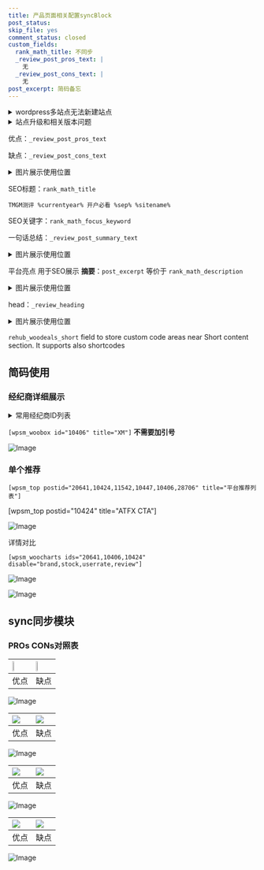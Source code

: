 ```yaml
---
title: 产品页面相关配置syncBlock
post_status: 
skip_file: yes
comment_status: closed
custom_fields:
  rank_math_title: 不同步
  _review_post_pros_text: |
    无
  _review_post_cons_text: |
    无
post_excerpt: 简码备忘
---
```

<details><summary>wordpress多站点无法新建站点</summary>

<li>和报错需要清理cookies一样的原因</li>
<li>wp-config.php里面<code>define( 'SUBDOMAIN_INSTALL', false );//子域名安装</code></li>
<li>新建子站点是用<code>define( 'SUBDOMAIN_INSTALL', true);//子域名安装</code> 完成以后，改成<code>false</code></li>
</details>

<details><summary>站点升级和相关版本问题</summary>

<p>wordpress：5.9.9
woocommerce：7.5.1
出现问题的地方：主题选项里面>><strong>Product layout >>compact style</strong></p>
<p>如何出现没有用过的字段 导致无法保存。先导出配置 然后进行修改，后面再次恢复即可。</p>
<p>出现部分字段无法显示时，需要返回默认布局后，对产品进行保存就好了。</p>
<p></p>
</details>

优点：`_review_post_pros_text`

缺点：`_review_post_cons_text`

<details><summary>图片展示使用位置</summary>

<img src="https://prod-files-secure.s3.us-west-2.amazonaws.com/39ed1227-6d7d-4570-be36-9ccd4a2c4241/f51d3d83-55d4-4bdf-9604-f37ec77ab556/Untitled.png?X-Amz-Algorithm=AWS4-HMAC-SHA256&X-Amz-Content-Sha256=UNSIGNED-PAYLOAD&X-Amz-Credential=ASIAZI2LB466YENQWPLE%2F20250516%2Fus-west-2%2Fs3%2Faws4_request&X-Amz-Date=20250516T225520Z&X-Amz-Expires=3600&X-Amz-Security-Token=IQoJb3JpZ2luX2VjEJf%2F%2F%2F%2F%2F%2F%2F%2F%2F%2FwEaCXVzLXdlc3QtMiJIMEYCIQCUOfubLH5eXSk6QfFXwPe4cJaknlyeDQOfwRGeOZgFtQIhAPJI%2BzCXklwqZw%2Fv%2FXM4nBZd6TeCpyeFUsRxmtNRv48WKv8DCFAQABoMNjM3NDIzMTgzODA1IgwDqjX50Liny5798YAq3AMUm6zxNQzahcTXOitBgV956c6anyEv4OK33h7fk%2BDcrTIIQ3MF9uBMl1zrMXJ4DNpHWQAv%2BAICB0BYnqbn6g8WC7hqCbaN3Lw%2B26%2BXOBCvZva0hhR23mjfL0B%2F2oOPL%2BRUbXEbT9kP8LgWWOWVhlVC25ZKqLkEdz7ocoFsQki8iflKmdPchXl8Q2IXoS6w7xyrhGIbLtlj083p4E61WdL2Ze1d2hic%2FcHojoGCFK4W3GiupR39Gw1juPNJmBfAbI7qN2wHAOACjTbsH61nMpon6XoXRszJ3U66NMuA4BJC4BhuvXMGltwXrJnZX2D0UBZAqbN5xSFiqiqUYn2YDC8GnzJnikDB3vyVM2cOucvAH%2BVYEUl1AUXTqd7Vg6QTMjThhhtoB2vyoTE3ARWO5qvV5Fez72L8JnIQEGKh%2Fe3AXHW94CDpGnnXa%2BM3T3b%2FkncPyHpjb3HV7xcM7XxUQuN3EKM0q86JyWLwNzY%2BnxWaTdSO%2BI0pZalSgkvcNu30V7IuFFH%2BNBJL3eRdNqIUO3nNOr%2B%2FoJC8Hu9iKb6CsqEF50HK1ZHhCBP%2FIdiA1F426HlqL5Ne9i%2F4EnHrKF1BOxjMD%2FcZA1e221brjCRhknRMVYiXrUpqBFXfPUpRCzDt957BBjqkAdz%2FfVMo44YrQo7mBbaFkr69%2FqQiDj3zIFb7QATRnqAVOVX9tSe72SP1CrH0plq9hk9o5I0uCu%2Ftggw4CGX%2Buhqj%2Fn12%2BYB93SxLaOAeJnjSLQ1NVMEh16hy1yuM5WMYtTDCJVdE0i5%2B4CYrQ%2BH%2F7GvlvPEuTK%2BLJ9%2F170aBorVJ8s19l3z7cGf3NX3BpCIc8H8%2Fgkas1TNj6qM7hLPraDuXxw%2BJ&X-Amz-Signature=57c9360166b2dbc39fcdfe54cd8be6c4e8843376e3ffad0c475819a6d35f5ec0&X-Amz-SignedHeaders=host&x-id=GetObject" alt="Image">
</details>

SEO标题：`rank_math_title`

`TMGM测评 %currentyear% 开户必看 %sep% %sitename%`

SEO关键字：`rank_math_focus_keyword`

一句话总结：`_review_post_summary_text`

<details><summary>图片展示使用位置</summary>

<img src="https://prod-files-secure.s3.us-west-2.amazonaws.com/39ed1227-6d7d-4570-be36-9ccd4a2c4241/4b96a922-296c-4f4e-8630-d1c870cbce01/Untitled.png?X-Amz-Algorithm=AWS4-HMAC-SHA256&X-Amz-Content-Sha256=UNSIGNED-PAYLOAD&X-Amz-Credential=ASIAZI2LB466VIW3GXOJ%2F20250516%2Fus-west-2%2Fs3%2Faws4_request&X-Amz-Date=20250516T225520Z&X-Amz-Expires=3600&X-Amz-Security-Token=IQoJb3JpZ2luX2VjEJf%2F%2F%2F%2F%2F%2F%2F%2F%2F%2FwEaCXVzLXdlc3QtMiJGMEQCIHqCpm7recq2wY6Nf3mNAbYC8T5Jp1dOfpzCXrfIIVTrAiB%2BXsqPZWIlZ3nQji%2B%2BETQEn9d%2BV9Hn1HUkEZqIb3vnvyr%2FAwhQEAAaDDYzNzQyMzE4MzgwNSIMVUN9R5lbXEbgaHuJKtwDgUSGWdBZAyTXc7laCssF3rjb80%2Ftiv0WkxnJDiF5FDj7dh5OLfCrUa4nOr%2BRkeQ2pqqqz0EWVMsbmMLCgvooO4ptsWxpKfMUl%2BvkCH5yLRwbIEFwWdup8RjEfjelEzlEZ9P7CCSD5oYURTm3n%2FrBkLByF5eAd6IllpN5A%2Ffmp%2B8QExcxkAvwGOxfkDOVKRsi5VYEZ8fr6%2FvT4qEf1eMaI1N%2BLKvOJlIZeoKeAeZdscL5%2BhYNPeFaLZ%2Bwgf%2BY0DrdIGoerzrBcxC4Vq0xi25J8%2FWvhmFWIilTtcYSeTfc7OaFwUklseTeXK3y7bonP5Aj8Vnsx9C75cewW1klXA%2FsUkK1DqlEhu9gAJhNnlC9zaeIRXDRgtQl3wtiwb0y9qRCIUJJ5S8MjXQ0bVtZPP2b5TWAm4%2B9kAG%2BGprUsdLXh%2Bu76xWVa9f5R7eNIcTcZK5ney5Vz55ys7IwOc84Bhy%2BalBaDORI%2BoDQ%2B6KktjWAVurqNQadPN0ZgHv%2BumJNqi04cGTjVLMIdbIRhM2o%2BaZfP5Y4ZZuTgqR4HaUlcSPC6vxS26JDQjrCM6G4dIKHBWx57Zbcr5vo%2BcYOVG8Nlyb1k%2F2zp3DPKCaEk9KP07dNZqg9pNYPJXjSVJHA8lgw7PeewQY6pgGx%2Fad2rlLB7agfpYOs9ICxGfuISEnxXrI1CiJV49K9xJK8HpiIdeNHcseQu%2B7rwRsaAJGFTiC%2F4DWYkYxCfveCr8edzB9iP%2BK4kXPWNYlgpCANkctYUIC0mCLAJ41j0iRE6IrKMPvK7Vas0HbflluY92WqX6zI%2Bh5CNO9Z7UdrDET0BPx2nNG46mpRtSkUwCVxRZCQRE%2FWvYwV8xYYBgtGe2W%2F%2BLtA&X-Amz-Signature=037fac5c329287bb31bbe8963c9fe5755444f7571a32338ec54a6a3f4af446cc&X-Amz-SignedHeaders=host&x-id=GetObject" alt="Image">
</details>

平台亮点 用于SEO展示 **摘要**：`post_excerpt`  等价于 `rank_math_description`

<details><summary>图片展示使用位置</summary>

<img src="https://prod-files-secure.s3.us-west-2.amazonaws.com/39ed1227-6d7d-4570-be36-9ccd4a2c4241/1ee11f63-b60a-4dfe-a7a7-d58ff23b5d88/Untitled.png?X-Amz-Algorithm=AWS4-HMAC-SHA256&X-Amz-Content-Sha256=UNSIGNED-PAYLOAD&X-Amz-Credential=ASIAZI2LB466V234OUSZ%2F20250516%2Fus-west-2%2Fs3%2Faws4_request&X-Amz-Date=20250516T225521Z&X-Amz-Expires=3600&X-Amz-Security-Token=IQoJb3JpZ2luX2VjEJf%2F%2F%2F%2F%2F%2F%2F%2F%2F%2FwEaCXVzLXdlc3QtMiJIMEYCIQD3co7VQ8FLvI3QRgO6n6a%2FiJU9O5rVU4QITdU2VgkdUwIhAP0nPDUCLdFpg0OF3QdLzo3t7NedwljquWx6mRPUkEZhKv8DCFAQABoMNjM3NDIzMTgzODA1IgyH158K4Ow3IdXqSzQq3AMTz0GlbAsPGpggY9A51xDopCIZ2zoAtndSMCGvmYmiObppm99Zj9GNSAlAawJN7KjRXGt732VNMymvSAfxCtIcS0k0xJLziEQ94Xc9gHAvCmFPIDOkwziBtJg%2BLYZ6VTSvQg4DAVNig1ZX6noTYXlA7krocYPFozKJ0ikr6USMAoxo9Z7QMWAGAW5KiZKYwl7G%2FJ7DW4EVpUrwrWGrkS79gTV0sSFi4L1rolUMvqfFggnBBap0AFiurvVmSufffQwRvDSna%2BzHR1yxeBqodUdXeO%2B4k%2B69Pr2N1O%2BjSwDDkWDd1JeZcoztSOZgASctlULwVHutO%2FFLRQuA4t6wzmhS47Nq48pBFgkDxpNrsG6ZKC3Q5vJ6UaAsfCzW4fsnJAV%2Bmdx67HN3XiNVINUh%2B62N33lgY8%2BtG6EjFTJbg1Qpkz8H3ob04P7DGv47ULq7sVhwNmmWbhuXpYetqwVpNdpH%2BWMNWAqSsX6Cf%2FLNVIq3sI72VQVn75Uq3rIANsXbDhGmqFBNAkCvz8KHGfK3CsfJ6j3wH0XXqdFGDnbUuwYRYEwwdMc1zgtCEAeM8FnuEsWkJB9QHnlN969myIJoPmhkF794zzivGigZjj7%2FW7jirP1E1ZArU%2Fo7D4zR%2FTDf957BBjqkAbvCTDRFyMFvvJ4Zc2d7VEOPzVSWOjgDTIzJAI5gXaGsuZBXIa%2Bfez%2BXcidNJ1UkpBL6IzRQObI4ql%2F3SEQAk2%2F6nLNrFtBAl1vjA6cdMhBO2DOgybqxVFJzdxd49VbIBFifC36V8Hvi2Ixe5cZVetivCsqhceM7yNumAfxEH4hKIKlNQP9QNdGsn4TeW27PrMof61D%2FIGa23T7FbSOzT5mwOSPI&X-Amz-Signature=088e4e783581d185e91fa2050499ac7b55fcd5223c212318373334a13809380f&X-Amz-SignedHeaders=host&x-id=GetObject" alt="Image">
<img src="https://prod-files-secure.s3.us-west-2.amazonaws.com/39ed1227-6d7d-4570-be36-9ccd4a2c4241/ad4118b5-78d8-4fbe-801e-3b29b5d99c01/Untitled.png?X-Amz-Algorithm=AWS4-HMAC-SHA256&X-Amz-Content-Sha256=UNSIGNED-PAYLOAD&X-Amz-Credential=ASIAZI2LB466V234OUSZ%2F20250516%2Fus-west-2%2Fs3%2Faws4_request&X-Amz-Date=20250516T225521Z&X-Amz-Expires=3600&X-Amz-Security-Token=IQoJb3JpZ2luX2VjEJf%2F%2F%2F%2F%2F%2F%2F%2F%2F%2FwEaCXVzLXdlc3QtMiJIMEYCIQD3co7VQ8FLvI3QRgO6n6a%2FiJU9O5rVU4QITdU2VgkdUwIhAP0nPDUCLdFpg0OF3QdLzo3t7NedwljquWx6mRPUkEZhKv8DCFAQABoMNjM3NDIzMTgzODA1IgyH158K4Ow3IdXqSzQq3AMTz0GlbAsPGpggY9A51xDopCIZ2zoAtndSMCGvmYmiObppm99Zj9GNSAlAawJN7KjRXGt732VNMymvSAfxCtIcS0k0xJLziEQ94Xc9gHAvCmFPIDOkwziBtJg%2BLYZ6VTSvQg4DAVNig1ZX6noTYXlA7krocYPFozKJ0ikr6USMAoxo9Z7QMWAGAW5KiZKYwl7G%2FJ7DW4EVpUrwrWGrkS79gTV0sSFi4L1rolUMvqfFggnBBap0AFiurvVmSufffQwRvDSna%2BzHR1yxeBqodUdXeO%2B4k%2B69Pr2N1O%2BjSwDDkWDd1JeZcoztSOZgASctlULwVHutO%2FFLRQuA4t6wzmhS47Nq48pBFgkDxpNrsG6ZKC3Q5vJ6UaAsfCzW4fsnJAV%2Bmdx67HN3XiNVINUh%2B62N33lgY8%2BtG6EjFTJbg1Qpkz8H3ob04P7DGv47ULq7sVhwNmmWbhuXpYetqwVpNdpH%2BWMNWAqSsX6Cf%2FLNVIq3sI72VQVn75Uq3rIANsXbDhGmqFBNAkCvz8KHGfK3CsfJ6j3wH0XXqdFGDnbUuwYRYEwwdMc1zgtCEAeM8FnuEsWkJB9QHnlN969myIJoPmhkF794zzivGigZjj7%2FW7jirP1E1ZArU%2Fo7D4zR%2FTDf957BBjqkAbvCTDRFyMFvvJ4Zc2d7VEOPzVSWOjgDTIzJAI5gXaGsuZBXIa%2Bfez%2BXcidNJ1UkpBL6IzRQObI4ql%2F3SEQAk2%2F6nLNrFtBAl1vjA6cdMhBO2DOgybqxVFJzdxd49VbIBFifC36V8Hvi2Ixe5cZVetivCsqhceM7yNumAfxEH4hKIKlNQP9QNdGsn4TeW27PrMof61D%2FIGa23T7FbSOzT5mwOSPI&X-Amz-Signature=ce92ebb34e6dc2dddf46188b0f403eabc9673d5f946eb48bb780ff4754067d4c&X-Amz-SignedHeaders=host&x-id=GetObject" alt="Image">
<img src="https://prod-files-secure.s3.us-west-2.amazonaws.com/39ed1227-6d7d-4570-be36-9ccd4a2c4241/a38cf7c9-a79c-4b64-9e94-13589fe0758b/Untitled.png?X-Amz-Algorithm=AWS4-HMAC-SHA256&X-Amz-Content-Sha256=UNSIGNED-PAYLOAD&X-Amz-Credential=ASIAZI2LB466V234OUSZ%2F20250516%2Fus-west-2%2Fs3%2Faws4_request&X-Amz-Date=20250516T225521Z&X-Amz-Expires=3600&X-Amz-Security-Token=IQoJb3JpZ2luX2VjEJf%2F%2F%2F%2F%2F%2F%2F%2F%2F%2FwEaCXVzLXdlc3QtMiJIMEYCIQD3co7VQ8FLvI3QRgO6n6a%2FiJU9O5rVU4QITdU2VgkdUwIhAP0nPDUCLdFpg0OF3QdLzo3t7NedwljquWx6mRPUkEZhKv8DCFAQABoMNjM3NDIzMTgzODA1IgyH158K4Ow3IdXqSzQq3AMTz0GlbAsPGpggY9A51xDopCIZ2zoAtndSMCGvmYmiObppm99Zj9GNSAlAawJN7KjRXGt732VNMymvSAfxCtIcS0k0xJLziEQ94Xc9gHAvCmFPIDOkwziBtJg%2BLYZ6VTSvQg4DAVNig1ZX6noTYXlA7krocYPFozKJ0ikr6USMAoxo9Z7QMWAGAW5KiZKYwl7G%2FJ7DW4EVpUrwrWGrkS79gTV0sSFi4L1rolUMvqfFggnBBap0AFiurvVmSufffQwRvDSna%2BzHR1yxeBqodUdXeO%2B4k%2B69Pr2N1O%2BjSwDDkWDd1JeZcoztSOZgASctlULwVHutO%2FFLRQuA4t6wzmhS47Nq48pBFgkDxpNrsG6ZKC3Q5vJ6UaAsfCzW4fsnJAV%2Bmdx67HN3XiNVINUh%2B62N33lgY8%2BtG6EjFTJbg1Qpkz8H3ob04P7DGv47ULq7sVhwNmmWbhuXpYetqwVpNdpH%2BWMNWAqSsX6Cf%2FLNVIq3sI72VQVn75Uq3rIANsXbDhGmqFBNAkCvz8KHGfK3CsfJ6j3wH0XXqdFGDnbUuwYRYEwwdMc1zgtCEAeM8FnuEsWkJB9QHnlN969myIJoPmhkF794zzivGigZjj7%2FW7jirP1E1ZArU%2Fo7D4zR%2FTDf957BBjqkAbvCTDRFyMFvvJ4Zc2d7VEOPzVSWOjgDTIzJAI5gXaGsuZBXIa%2Bfez%2BXcidNJ1UkpBL6IzRQObI4ql%2F3SEQAk2%2F6nLNrFtBAl1vjA6cdMhBO2DOgybqxVFJzdxd49VbIBFifC36V8Hvi2Ixe5cZVetivCsqhceM7yNumAfxEH4hKIKlNQP9QNdGsn4TeW27PrMof61D%2FIGa23T7FbSOzT5mwOSPI&X-Amz-Signature=f217e77a71fc267ebc5e6264181d3167997b4e21a880935467d1216408703ca7&X-Amz-SignedHeaders=host&x-id=GetObject" alt="Image">
<img src="https://prod-files-secure.s3.us-west-2.amazonaws.com/39ed1227-6d7d-4570-be36-9ccd4a2c4241/7da6fc1e-d2ac-42ae-8c75-cb5749aa18f6/Untitled.png?X-Amz-Algorithm=AWS4-HMAC-SHA256&X-Amz-Content-Sha256=UNSIGNED-PAYLOAD&X-Amz-Credential=ASIAZI2LB466V234OUSZ%2F20250516%2Fus-west-2%2Fs3%2Faws4_request&X-Amz-Date=20250516T225521Z&X-Amz-Expires=3600&X-Amz-Security-Token=IQoJb3JpZ2luX2VjEJf%2F%2F%2F%2F%2F%2F%2F%2F%2F%2FwEaCXVzLXdlc3QtMiJIMEYCIQD3co7VQ8FLvI3QRgO6n6a%2FiJU9O5rVU4QITdU2VgkdUwIhAP0nPDUCLdFpg0OF3QdLzo3t7NedwljquWx6mRPUkEZhKv8DCFAQABoMNjM3NDIzMTgzODA1IgyH158K4Ow3IdXqSzQq3AMTz0GlbAsPGpggY9A51xDopCIZ2zoAtndSMCGvmYmiObppm99Zj9GNSAlAawJN7KjRXGt732VNMymvSAfxCtIcS0k0xJLziEQ94Xc9gHAvCmFPIDOkwziBtJg%2BLYZ6VTSvQg4DAVNig1ZX6noTYXlA7krocYPFozKJ0ikr6USMAoxo9Z7QMWAGAW5KiZKYwl7G%2FJ7DW4EVpUrwrWGrkS79gTV0sSFi4L1rolUMvqfFggnBBap0AFiurvVmSufffQwRvDSna%2BzHR1yxeBqodUdXeO%2B4k%2B69Pr2N1O%2BjSwDDkWDd1JeZcoztSOZgASctlULwVHutO%2FFLRQuA4t6wzmhS47Nq48pBFgkDxpNrsG6ZKC3Q5vJ6UaAsfCzW4fsnJAV%2Bmdx67HN3XiNVINUh%2B62N33lgY8%2BtG6EjFTJbg1Qpkz8H3ob04P7DGv47ULq7sVhwNmmWbhuXpYetqwVpNdpH%2BWMNWAqSsX6Cf%2FLNVIq3sI72VQVn75Uq3rIANsXbDhGmqFBNAkCvz8KHGfK3CsfJ6j3wH0XXqdFGDnbUuwYRYEwwdMc1zgtCEAeM8FnuEsWkJB9QHnlN969myIJoPmhkF794zzivGigZjj7%2FW7jirP1E1ZArU%2Fo7D4zR%2FTDf957BBjqkAbvCTDRFyMFvvJ4Zc2d7VEOPzVSWOjgDTIzJAI5gXaGsuZBXIa%2Bfez%2BXcidNJ1UkpBL6IzRQObI4ql%2F3SEQAk2%2F6nLNrFtBAl1vjA6cdMhBO2DOgybqxVFJzdxd49VbIBFifC36V8Hvi2Ixe5cZVetivCsqhceM7yNumAfxEH4hKIKlNQP9QNdGsn4TeW27PrMof61D%2FIGa23T7FbSOzT5mwOSPI&X-Amz-Signature=007077fbde85d1d3030d7b53176086634561793d4dc51e6d9bbdb8e7531dae6a&X-Amz-SignedHeaders=host&x-id=GetObject" alt="Image">
<img src="https://prod-files-secure.s3.us-west-2.amazonaws.com/39ed1227-6d7d-4570-be36-9ccd4a2c4241/7e97f40a-eaee-47f5-b2f9-475f96808fa7/Untitled.png?X-Amz-Algorithm=AWS4-HMAC-SHA256&X-Amz-Content-Sha256=UNSIGNED-PAYLOAD&X-Amz-Credential=ASIAZI2LB466V234OUSZ%2F20250516%2Fus-west-2%2Fs3%2Faws4_request&X-Amz-Date=20250516T225521Z&X-Amz-Expires=3600&X-Amz-Security-Token=IQoJb3JpZ2luX2VjEJf%2F%2F%2F%2F%2F%2F%2F%2F%2F%2FwEaCXVzLXdlc3QtMiJIMEYCIQD3co7VQ8FLvI3QRgO6n6a%2FiJU9O5rVU4QITdU2VgkdUwIhAP0nPDUCLdFpg0OF3QdLzo3t7NedwljquWx6mRPUkEZhKv8DCFAQABoMNjM3NDIzMTgzODA1IgyH158K4Ow3IdXqSzQq3AMTz0GlbAsPGpggY9A51xDopCIZ2zoAtndSMCGvmYmiObppm99Zj9GNSAlAawJN7KjRXGt732VNMymvSAfxCtIcS0k0xJLziEQ94Xc9gHAvCmFPIDOkwziBtJg%2BLYZ6VTSvQg4DAVNig1ZX6noTYXlA7krocYPFozKJ0ikr6USMAoxo9Z7QMWAGAW5KiZKYwl7G%2FJ7DW4EVpUrwrWGrkS79gTV0sSFi4L1rolUMvqfFggnBBap0AFiurvVmSufffQwRvDSna%2BzHR1yxeBqodUdXeO%2B4k%2B69Pr2N1O%2BjSwDDkWDd1JeZcoztSOZgASctlULwVHutO%2FFLRQuA4t6wzmhS47Nq48pBFgkDxpNrsG6ZKC3Q5vJ6UaAsfCzW4fsnJAV%2Bmdx67HN3XiNVINUh%2B62N33lgY8%2BtG6EjFTJbg1Qpkz8H3ob04P7DGv47ULq7sVhwNmmWbhuXpYetqwVpNdpH%2BWMNWAqSsX6Cf%2FLNVIq3sI72VQVn75Uq3rIANsXbDhGmqFBNAkCvz8KHGfK3CsfJ6j3wH0XXqdFGDnbUuwYRYEwwdMc1zgtCEAeM8FnuEsWkJB9QHnlN969myIJoPmhkF794zzivGigZjj7%2FW7jirP1E1ZArU%2Fo7D4zR%2FTDf957BBjqkAbvCTDRFyMFvvJ4Zc2d7VEOPzVSWOjgDTIzJAI5gXaGsuZBXIa%2Bfez%2BXcidNJ1UkpBL6IzRQObI4ql%2F3SEQAk2%2F6nLNrFtBAl1vjA6cdMhBO2DOgybqxVFJzdxd49VbIBFifC36V8Hvi2Ixe5cZVetivCsqhceM7yNumAfxEH4hKIKlNQP9QNdGsn4TeW27PrMof61D%2FIGa23T7FbSOzT5mwOSPI&X-Amz-Signature=32e558031ff638ddd718f571219c4a632a917e7833ca19823bc74b85da1bb2d0&X-Amz-SignedHeaders=host&x-id=GetObject" alt="Image">
</details>

head：`_review_heading`

<details><summary>图片展示使用位置</summary>

<img src="https://prod-files-secure.s3.us-west-2.amazonaws.com/39ed1227-6d7d-4570-be36-9ccd4a2c4241/3a4650ad-9887-415c-889a-edd51fa54f27/Untitled.png?X-Amz-Algorithm=AWS4-HMAC-SHA256&X-Amz-Content-Sha256=UNSIGNED-PAYLOAD&X-Amz-Credential=ASIAZI2LB466WWGZI45L%2F20250516%2Fus-west-2%2Fs3%2Faws4_request&X-Amz-Date=20250516T225521Z&X-Amz-Expires=3600&X-Amz-Security-Token=IQoJb3JpZ2luX2VjEJf%2F%2F%2F%2F%2F%2F%2F%2F%2F%2FwEaCXVzLXdlc3QtMiJHMEUCIAUY9W%2FGl5aFc4lH98KOco9vwGW9EBWUQ%2FdmQfu49%2BwJAiEAyCP1OMP4kHzg5i5upt%2B58soJMFN41pOi4IJoDFbXYQIq%2FwMIUBAAGgw2Mzc0MjMxODM4MDUiDEmMRkxTjN%2FSMDimyCrcA2YipqQJ1a3%2BVSsxtTup1gHZKZo0PqiMtVnWtrkPP%2FGiX55JuPXxCjhWhe2vOGRRME9uxcBEEUtx6Mptnft8sCCTZT5RuxTHEuNa%2BSMMi5v8ByenWBBtI8EL3nBFG7prCfk18RRmy%2FQVcCGCi1XZN4UsTnyUoqqSA5eBVxmU9fFG979HemEdgZiJbu5O%2BuOkd3jK%2FsL%2F8x4pIH3XejK25t294bdekpuQJxD2mUJkjk2RqoHWZS%2F9hegt7Yd1kVrt8Da5ZDDFuMswSwzdKh3%2F7p0ddAwZC5RhB%2B4mUWHNSQYFgeqmyhsC3G%2FWu4bJ7g%2FQ5tBjsNMhVrSLOKW8cqv%2BiONuo%2FyZixYjwlfM3hg9ICufU7yKzrqn8JV%2FbM9hJZDVXk8BdCznUhKUzb2kGfuHz9j%2BI9E5JYJUxvd8%2FGSLqPSZGVR3lmaPMiHvWcDU%2BmkZjqYxUSParPlQk%2Fj53NM%2FTb8K8qWGraRkUHhIH2dRwCwaYkqucho32%2FO0XLZiTYgwLbyXaGnCTLPn3quSGZWCC4e8a1N%2BEplRdPIvC51K5FQPxJxRft9hhJSuFwEITfl8kJsIHKrm5qL1ZF5QnjC7LFRiju%2FSpLY8suaa0yRHYanaizRc8kdy97pw9J0FMNL3nsEGOqUBYQbMIMDOmGS%2BfmAF4VPJjE1J3HwAK7uTfLmeB1nl%2BSyv3BNRPqi2bHu9uip3AebvVYNBoXp2r42DlGQfVuQp5G8FMQrBqJrIwRRTb8kfJFymaof0xNPyy%2BRL7AEM%2F%2BhjP1FI7WPfFgU3PHYMCW4GhEcrVyrKUEJJwnAlQJZogxKO26ye3%2BLfNYo0V3fxYvRfvN7ZwXrfgs0F6EIEnVxLPT85WZ19&X-Amz-Signature=1f79be2ef9031e2213e5744381229513b5e22d49791cca8589edd299804d2820&X-Amz-SignedHeaders=host&x-id=GetObject" alt="Image">
</details>

`rehub_woodeals_short`	field to store custom code areas near Short content section. It supports also shortcodes



## 简码使用

### 经纪商详细展示

<details><summary>常用经纪商ID列表</summary>

<pre><code class="php">嘉盛 ===> 20641  [wpsm_woobox id="20641" title="嘉盛"]
易信easymarkets ===> 11542  [wpsm_woobox id="11542" title="易信easymarkets"]
ATFX外汇 ===> 10424  [wpsm_woobox id="10424" title="ATFX"]
XM ===> 10406  [wpsm_woobox id="10406" title="XM"]
TMGM ===> 29622  [wpsm_woobox id="29622" title="TMGM"]
HYCM ===> 10447  [wpsm_woobox id="10447" title="HYCM"]
fpmarkets澳福外汇 ===> 20639  [wpsm_woobox id="20639" title="fpmarkets澳福外汇"]</code></pre>
</details>

`[wpsm_woobox id="10406" title="XM"]` **不需要加引号**

![Image](https://prod-files-secure.s3.us-west-2.amazonaws.com/39ed1227-6d7d-4570-be36-9ccd4a2c4241/4f898f9d-0fa7-4e43-acd3-ac6bc7be575a/Untitled.png?X-Amz-Algorithm=AWS4-HMAC-SHA256&X-Amz-Content-Sha256=UNSIGNED-PAYLOAD&X-Amz-Credential=ASIAZI2LB466ROMHHANJ%2F20250516%2Fus-west-2%2Fs3%2Faws4_request&X-Amz-Date=20250516T225518Z&X-Amz-Expires=3600&X-Amz-Security-Token=IQoJb3JpZ2luX2VjEJf%2F%2F%2F%2F%2F%2F%2F%2F%2F%2FwEaCXVzLXdlc3QtMiJHMEUCIQCqdIhUO9F6ogq%2FPry%2BIWD899pupOkARFoOQ%2FpsrxNLCgIgGZ2yK1s%2Bfw4Q%2BmAGCZ7PmQu0QxL4raoBaCNorrRUGQMq%2FwMIUBAAGgw2Mzc0MjMxODM4MDUiDBBXdDJ7sEWdn%2FLErircAy0BPhqSMkQ3ecFiQLiQcJD15mTW1Y4dDOmBL1BVNLaB%2Bq%2FRMbfKViUQs%2Bl%2FjQeEi1wEmNko2eFYrwnZT3LXjqlQ1TDnuFZwSpfnljiM1LX6E8C2fmQbM49Ilr2ARmaGKzrv6EPVmUBAAtjwbEbw33TCe0xBl%2Fxliu3Hcuy%2BSnev2gRdQlHlU2LswnfhRjAJnslwqBLEZycMZRNZwXAFZ%2BxWEK%2BlMTrc%2FG8mJkcN8lceBFF5R12gibAqFLmNYdgW1VEA3bA4Y%2B%2FVb45vjxZzip0z%2BkPuOVZTTfJ0AclhsP4uOVV9kkhCnyRkqD8CNkVWAod2txIUJJMv6DVKux74jPx32Ec1PX0RoVy0rEeyuV02CjT3ny0ycpQrvbu142Bp1wDTGH8OWjthVWKTNq6DkIt%2FZsdivisErilGfGeUI2JMkg2W3ch827GxoOcbKHBao0h53ox3nUzLrIezklpfEFG88ctL8cmI3kEu1kD3pQzzYmRzvj2xNGbqPiHlhlQA0FSkkd%2B3i3Uipbj8QoI0c2WtRACvEXs2wCu%2FdA6ksWBjHhCcoYKrOeX6dcqDj1R9ffFIv%2B%2BMnJ%2BSQibOL%2Bm3p55Kexfbgg1xW%2BhcMuSi4EmJE9AyojtgbssSpK55MNf3nsEGOqUBGqDg78jE9Rvah0OkuQGYeAEss42CGBoFAXAvZu4bftmmXunyLcGhmcybKjDDi8id7eIN4k1TF6%2FwDwVbuD8hclvcqdxb3Y8%2BGzum5aP9yhvsHhwwqeYXENsD%2FZQY5OhwDb9EOmhr%2BP2%2FyH8YiiytsflKTkfZdf0AwHTT%2F0TXiIb3BLaDLHFT9dOPcBprFu7ACf%2B7QG4gVM%2Fg91v8rWiQC9MDT%2BZt&X-Amz-Signature=b7412157c6db81b766c91d731f5d8dda4b5a717b04738a7d05a616a13d5c689b&X-Amz-SignedHeaders=host&x-id=GetObject)

### 单个推荐
`[wpsm_top postid="20641,10424,11542,10447,10406,28706" title="平台推荐列表"]`

[wpsm_top postid="10424" title="ATFX CTA"]

![Image](https://prod-files-secure.s3.us-west-2.amazonaws.com/39ed1227-6d7d-4570-be36-9ccd4a2c4241/5ac620dc-51a8-48b6-b55d-91f47299193c/Untitled.png?X-Amz-Algorithm=AWS4-HMAC-SHA256&X-Amz-Content-Sha256=UNSIGNED-PAYLOAD&X-Amz-Credential=ASIAZI2LB466ROMHHANJ%2F20250516%2Fus-west-2%2Fs3%2Faws4_request&X-Amz-Date=20250516T225518Z&X-Amz-Expires=3600&X-Amz-Security-Token=IQoJb3JpZ2luX2VjEJf%2F%2F%2F%2F%2F%2F%2F%2F%2F%2FwEaCXVzLXdlc3QtMiJHMEUCIQCqdIhUO9F6ogq%2FPry%2BIWD899pupOkARFoOQ%2FpsrxNLCgIgGZ2yK1s%2Bfw4Q%2BmAGCZ7PmQu0QxL4raoBaCNorrRUGQMq%2FwMIUBAAGgw2Mzc0MjMxODM4MDUiDBBXdDJ7sEWdn%2FLErircAy0BPhqSMkQ3ecFiQLiQcJD15mTW1Y4dDOmBL1BVNLaB%2Bq%2FRMbfKViUQs%2Bl%2FjQeEi1wEmNko2eFYrwnZT3LXjqlQ1TDnuFZwSpfnljiM1LX6E8C2fmQbM49Ilr2ARmaGKzrv6EPVmUBAAtjwbEbw33TCe0xBl%2Fxliu3Hcuy%2BSnev2gRdQlHlU2LswnfhRjAJnslwqBLEZycMZRNZwXAFZ%2BxWEK%2BlMTrc%2FG8mJkcN8lceBFF5R12gibAqFLmNYdgW1VEA3bA4Y%2B%2FVb45vjxZzip0z%2BkPuOVZTTfJ0AclhsP4uOVV9kkhCnyRkqD8CNkVWAod2txIUJJMv6DVKux74jPx32Ec1PX0RoVy0rEeyuV02CjT3ny0ycpQrvbu142Bp1wDTGH8OWjthVWKTNq6DkIt%2FZsdivisErilGfGeUI2JMkg2W3ch827GxoOcbKHBao0h53ox3nUzLrIezklpfEFG88ctL8cmI3kEu1kD3pQzzYmRzvj2xNGbqPiHlhlQA0FSkkd%2B3i3Uipbj8QoI0c2WtRACvEXs2wCu%2FdA6ksWBjHhCcoYKrOeX6dcqDj1R9ffFIv%2B%2BMnJ%2BSQibOL%2Bm3p55Kexfbgg1xW%2BhcMuSi4EmJE9AyojtgbssSpK55MNf3nsEGOqUBGqDg78jE9Rvah0OkuQGYeAEss42CGBoFAXAvZu4bftmmXunyLcGhmcybKjDDi8id7eIN4k1TF6%2FwDwVbuD8hclvcqdxb3Y8%2BGzum5aP9yhvsHhwwqeYXENsD%2FZQY5OhwDb9EOmhr%2BP2%2FyH8YiiytsflKTkfZdf0AwHTT%2F0TXiIb3BLaDLHFT9dOPcBprFu7ACf%2B7QG4gVM%2Fg91v8rWiQC9MDT%2BZt&X-Amz-Signature=f7e1a6b2ef7050e08e3fd2e10ac6d855000dac417c8c007b21925eceee46df0f&X-Amz-SignedHeaders=host&x-id=GetObject)

详情对比

`[wpsm_woocharts ids="20641,10406,10424" disable="brand,stock,userrate,review"]`

![Image](https://prod-files-secure.s3.us-west-2.amazonaws.com/39ed1227-6d7d-4570-be36-9ccd4a2c4241/bf3ba45f-b9f3-4295-8aef-b4a495fd25f4/Untitled.png?X-Amz-Algorithm=AWS4-HMAC-SHA256&X-Amz-Content-Sha256=UNSIGNED-PAYLOAD&X-Amz-Credential=ASIAZI2LB466ROMHHANJ%2F20250516%2Fus-west-2%2Fs3%2Faws4_request&X-Amz-Date=20250516T225518Z&X-Amz-Expires=3600&X-Amz-Security-Token=IQoJb3JpZ2luX2VjEJf%2F%2F%2F%2F%2F%2F%2F%2F%2F%2FwEaCXVzLXdlc3QtMiJHMEUCIQCqdIhUO9F6ogq%2FPry%2BIWD899pupOkARFoOQ%2FpsrxNLCgIgGZ2yK1s%2Bfw4Q%2BmAGCZ7PmQu0QxL4raoBaCNorrRUGQMq%2FwMIUBAAGgw2Mzc0MjMxODM4MDUiDBBXdDJ7sEWdn%2FLErircAy0BPhqSMkQ3ecFiQLiQcJD15mTW1Y4dDOmBL1BVNLaB%2Bq%2FRMbfKViUQs%2Bl%2FjQeEi1wEmNko2eFYrwnZT3LXjqlQ1TDnuFZwSpfnljiM1LX6E8C2fmQbM49Ilr2ARmaGKzrv6EPVmUBAAtjwbEbw33TCe0xBl%2Fxliu3Hcuy%2BSnev2gRdQlHlU2LswnfhRjAJnslwqBLEZycMZRNZwXAFZ%2BxWEK%2BlMTrc%2FG8mJkcN8lceBFF5R12gibAqFLmNYdgW1VEA3bA4Y%2B%2FVb45vjxZzip0z%2BkPuOVZTTfJ0AclhsP4uOVV9kkhCnyRkqD8CNkVWAod2txIUJJMv6DVKux74jPx32Ec1PX0RoVy0rEeyuV02CjT3ny0ycpQrvbu142Bp1wDTGH8OWjthVWKTNq6DkIt%2FZsdivisErilGfGeUI2JMkg2W3ch827GxoOcbKHBao0h53ox3nUzLrIezklpfEFG88ctL8cmI3kEu1kD3pQzzYmRzvj2xNGbqPiHlhlQA0FSkkd%2B3i3Uipbj8QoI0c2WtRACvEXs2wCu%2FdA6ksWBjHhCcoYKrOeX6dcqDj1R9ffFIv%2B%2BMnJ%2BSQibOL%2Bm3p55Kexfbgg1xW%2BhcMuSi4EmJE9AyojtgbssSpK55MNf3nsEGOqUBGqDg78jE9Rvah0OkuQGYeAEss42CGBoFAXAvZu4bftmmXunyLcGhmcybKjDDi8id7eIN4k1TF6%2FwDwVbuD8hclvcqdxb3Y8%2BGzum5aP9yhvsHhwwqeYXENsD%2FZQY5OhwDb9EOmhr%2BP2%2FyH8YiiytsflKTkfZdf0AwHTT%2F0TXiIb3BLaDLHFT9dOPcBprFu7ACf%2B7QG4gVM%2Fg91v8rWiQC9MDT%2BZt&X-Amz-Signature=b7e7df08ed497ea703e5e6b20124d883326cfa99aeee5c16c44d1a03ad0b5fd1&X-Amz-SignedHeaders=host&x-id=GetObject)

![Image](https://prod-files-secure.s3.us-west-2.amazonaws.com/39ed1227-6d7d-4570-be36-9ccd4a2c4241/30bc56ef-f383-4b48-9768-2ebc9e436ec0/Untitled.png?X-Amz-Algorithm=AWS4-HMAC-SHA256&X-Amz-Content-Sha256=UNSIGNED-PAYLOAD&X-Amz-Credential=ASIAZI2LB466ROMHHANJ%2F20250516%2Fus-west-2%2Fs3%2Faws4_request&X-Amz-Date=20250516T225518Z&X-Amz-Expires=3600&X-Amz-Security-Token=IQoJb3JpZ2luX2VjEJf%2F%2F%2F%2F%2F%2F%2F%2F%2F%2FwEaCXVzLXdlc3QtMiJHMEUCIQCqdIhUO9F6ogq%2FPry%2BIWD899pupOkARFoOQ%2FpsrxNLCgIgGZ2yK1s%2Bfw4Q%2BmAGCZ7PmQu0QxL4raoBaCNorrRUGQMq%2FwMIUBAAGgw2Mzc0MjMxODM4MDUiDBBXdDJ7sEWdn%2FLErircAy0BPhqSMkQ3ecFiQLiQcJD15mTW1Y4dDOmBL1BVNLaB%2Bq%2FRMbfKViUQs%2Bl%2FjQeEi1wEmNko2eFYrwnZT3LXjqlQ1TDnuFZwSpfnljiM1LX6E8C2fmQbM49Ilr2ARmaGKzrv6EPVmUBAAtjwbEbw33TCe0xBl%2Fxliu3Hcuy%2BSnev2gRdQlHlU2LswnfhRjAJnslwqBLEZycMZRNZwXAFZ%2BxWEK%2BlMTrc%2FG8mJkcN8lceBFF5R12gibAqFLmNYdgW1VEA3bA4Y%2B%2FVb45vjxZzip0z%2BkPuOVZTTfJ0AclhsP4uOVV9kkhCnyRkqD8CNkVWAod2txIUJJMv6DVKux74jPx32Ec1PX0RoVy0rEeyuV02CjT3ny0ycpQrvbu142Bp1wDTGH8OWjthVWKTNq6DkIt%2FZsdivisErilGfGeUI2JMkg2W3ch827GxoOcbKHBao0h53ox3nUzLrIezklpfEFG88ctL8cmI3kEu1kD3pQzzYmRzvj2xNGbqPiHlhlQA0FSkkd%2B3i3Uipbj8QoI0c2WtRACvEXs2wCu%2FdA6ksWBjHhCcoYKrOeX6dcqDj1R9ffFIv%2B%2BMnJ%2BSQibOL%2Bm3p55Kexfbgg1xW%2BhcMuSi4EmJE9AyojtgbssSpK55MNf3nsEGOqUBGqDg78jE9Rvah0OkuQGYeAEss42CGBoFAXAvZu4bftmmXunyLcGhmcybKjDDi8id7eIN4k1TF6%2FwDwVbuD8hclvcqdxb3Y8%2BGzum5aP9yhvsHhwwqeYXENsD%2FZQY5OhwDb9EOmhr%2BP2%2FyH8YiiytsflKTkfZdf0AwHTT%2F0TXiIb3BLaDLHFT9dOPcBprFu7ACf%2B7QG4gVM%2Fg91v8rWiQC9MDT%2BZt&X-Amz-Signature=e00cc20598bedaa63373ba091212579ee7c88c80c542b4c809049ee6ee6ffbfd&X-Amz-SignedHeaders=host&x-id=GetObject)

## sync同步模块

### PROs CONs对照表

| <img src="https://cdn.ifttt.fun/gh/jarlin8/OSS@main/icons/customize/pros.svg" height="auto" width="37.3%"> | <img src="https://cdn.ifttt.fun/gh/jarlin8/OSS@main/icons/customize/cons.svg" height="auto" width="28.8%"> |
| :--- | :--- |
| 优点 | 缺点 |

![Image](https://prod-files-secure.s3.us-west-2.amazonaws.com/39ed1227-6d7d-4570-be36-9ccd4a2c4241/8742b755-dfb5-4004-9a5f-d6e561664bd8/Untitled.png?X-Amz-Algorithm=AWS4-HMAC-SHA256&X-Amz-Content-Sha256=UNSIGNED-PAYLOAD&X-Amz-Credential=ASIAZI2LB466ROMHHANJ%2F20250516%2Fus-west-2%2Fs3%2Faws4_request&X-Amz-Date=20250516T225518Z&X-Amz-Expires=3600&X-Amz-Security-Token=IQoJb3JpZ2luX2VjEJf%2F%2F%2F%2F%2F%2F%2F%2F%2F%2FwEaCXVzLXdlc3QtMiJHMEUCIQCqdIhUO9F6ogq%2FPry%2BIWD899pupOkARFoOQ%2FpsrxNLCgIgGZ2yK1s%2Bfw4Q%2BmAGCZ7PmQu0QxL4raoBaCNorrRUGQMq%2FwMIUBAAGgw2Mzc0MjMxODM4MDUiDBBXdDJ7sEWdn%2FLErircAy0BPhqSMkQ3ecFiQLiQcJD15mTW1Y4dDOmBL1BVNLaB%2Bq%2FRMbfKViUQs%2Bl%2FjQeEi1wEmNko2eFYrwnZT3LXjqlQ1TDnuFZwSpfnljiM1LX6E8C2fmQbM49Ilr2ARmaGKzrv6EPVmUBAAtjwbEbw33TCe0xBl%2Fxliu3Hcuy%2BSnev2gRdQlHlU2LswnfhRjAJnslwqBLEZycMZRNZwXAFZ%2BxWEK%2BlMTrc%2FG8mJkcN8lceBFF5R12gibAqFLmNYdgW1VEA3bA4Y%2B%2FVb45vjxZzip0z%2BkPuOVZTTfJ0AclhsP4uOVV9kkhCnyRkqD8CNkVWAod2txIUJJMv6DVKux74jPx32Ec1PX0RoVy0rEeyuV02CjT3ny0ycpQrvbu142Bp1wDTGH8OWjthVWKTNq6DkIt%2FZsdivisErilGfGeUI2JMkg2W3ch827GxoOcbKHBao0h53ox3nUzLrIezklpfEFG88ctL8cmI3kEu1kD3pQzzYmRzvj2xNGbqPiHlhlQA0FSkkd%2B3i3Uipbj8QoI0c2WtRACvEXs2wCu%2FdA6ksWBjHhCcoYKrOeX6dcqDj1R9ffFIv%2B%2BMnJ%2BSQibOL%2Bm3p55Kexfbgg1xW%2BhcMuSi4EmJE9AyojtgbssSpK55MNf3nsEGOqUBGqDg78jE9Rvah0OkuQGYeAEss42CGBoFAXAvZu4bftmmXunyLcGhmcybKjDDi8id7eIN4k1TF6%2FwDwVbuD8hclvcqdxb3Y8%2BGzum5aP9yhvsHhwwqeYXENsD%2FZQY5OhwDb9EOmhr%2BP2%2FyH8YiiytsflKTkfZdf0AwHTT%2F0TXiIb3BLaDLHFT9dOPcBprFu7ACf%2B7QG4gVM%2Fg91v8rWiQC9MDT%2BZt&X-Amz-Signature=cfa04b858907aa79e244937f76850eb1c79bee556918be5be5cc529d20bbd7b3&X-Amz-SignedHeaders=host&x-id=GetObject)

| <img src="https://cdn.ifttt.fun/gh/jarlin8/OSS@main/icons/customize/pros1.svg" height="auto"> | <img src="https://cdn.ifttt.fun/gh/jarlin8/OSS@main/icons/customize/cons1.svg" height="auto"> |
| :--- | :--- |
| 优点 | 缺点 |

![Image](https://prod-files-secure.s3.us-west-2.amazonaws.com/39ed1227-6d7d-4570-be36-9ccd4a2c4241/806358f8-c9c4-4e17-bb35-c6c76a5397a5/Untitled.png?X-Amz-Algorithm=AWS4-HMAC-SHA256&X-Amz-Content-Sha256=UNSIGNED-PAYLOAD&X-Amz-Credential=ASIAZI2LB466ROMHHANJ%2F20250516%2Fus-west-2%2Fs3%2Faws4_request&X-Amz-Date=20250516T225518Z&X-Amz-Expires=3600&X-Amz-Security-Token=IQoJb3JpZ2luX2VjEJf%2F%2F%2F%2F%2F%2F%2F%2F%2F%2FwEaCXVzLXdlc3QtMiJHMEUCIQCqdIhUO9F6ogq%2FPry%2BIWD899pupOkARFoOQ%2FpsrxNLCgIgGZ2yK1s%2Bfw4Q%2BmAGCZ7PmQu0QxL4raoBaCNorrRUGQMq%2FwMIUBAAGgw2Mzc0MjMxODM4MDUiDBBXdDJ7sEWdn%2FLErircAy0BPhqSMkQ3ecFiQLiQcJD15mTW1Y4dDOmBL1BVNLaB%2Bq%2FRMbfKViUQs%2Bl%2FjQeEi1wEmNko2eFYrwnZT3LXjqlQ1TDnuFZwSpfnljiM1LX6E8C2fmQbM49Ilr2ARmaGKzrv6EPVmUBAAtjwbEbw33TCe0xBl%2Fxliu3Hcuy%2BSnev2gRdQlHlU2LswnfhRjAJnslwqBLEZycMZRNZwXAFZ%2BxWEK%2BlMTrc%2FG8mJkcN8lceBFF5R12gibAqFLmNYdgW1VEA3bA4Y%2B%2FVb45vjxZzip0z%2BkPuOVZTTfJ0AclhsP4uOVV9kkhCnyRkqD8CNkVWAod2txIUJJMv6DVKux74jPx32Ec1PX0RoVy0rEeyuV02CjT3ny0ycpQrvbu142Bp1wDTGH8OWjthVWKTNq6DkIt%2FZsdivisErilGfGeUI2JMkg2W3ch827GxoOcbKHBao0h53ox3nUzLrIezklpfEFG88ctL8cmI3kEu1kD3pQzzYmRzvj2xNGbqPiHlhlQA0FSkkd%2B3i3Uipbj8QoI0c2WtRACvEXs2wCu%2FdA6ksWBjHhCcoYKrOeX6dcqDj1R9ffFIv%2B%2BMnJ%2BSQibOL%2Bm3p55Kexfbgg1xW%2BhcMuSi4EmJE9AyojtgbssSpK55MNf3nsEGOqUBGqDg78jE9Rvah0OkuQGYeAEss42CGBoFAXAvZu4bftmmXunyLcGhmcybKjDDi8id7eIN4k1TF6%2FwDwVbuD8hclvcqdxb3Y8%2BGzum5aP9yhvsHhwwqeYXENsD%2FZQY5OhwDb9EOmhr%2BP2%2FyH8YiiytsflKTkfZdf0AwHTT%2F0TXiIb3BLaDLHFT9dOPcBprFu7ACf%2B7QG4gVM%2Fg91v8rWiQC9MDT%2BZt&X-Amz-Signature=fc13a19e4f503b8d411c6509093c3819ebdd611a7ae394b10f612b086643a1f9&X-Amz-SignedHeaders=host&x-id=GetObject)

| <img src="https://cdn.ifttt.fun/gh/jarlin8/OSS@main/icons/customize/pros2.svg" height="auto"> | <img src="https://cdn.ifttt.fun/gh/jarlin8/OSS@main/icons/customize/cons2.svg" height="auto"> |
| :--- | :--- |
| 优点 | 缺点 |

![Image](https://prod-files-secure.s3.us-west-2.amazonaws.com/39ed1227-6d7d-4570-be36-9ccd4a2c4241/a9245ec9-70dd-4005-b534-0d54315fc5f3/Untitled.png?X-Amz-Algorithm=AWS4-HMAC-SHA256&X-Amz-Content-Sha256=UNSIGNED-PAYLOAD&X-Amz-Credential=ASIAZI2LB466ROMHHANJ%2F20250516%2Fus-west-2%2Fs3%2Faws4_request&X-Amz-Date=20250516T225518Z&X-Amz-Expires=3600&X-Amz-Security-Token=IQoJb3JpZ2luX2VjEJf%2F%2F%2F%2F%2F%2F%2F%2F%2F%2FwEaCXVzLXdlc3QtMiJHMEUCIQCqdIhUO9F6ogq%2FPry%2BIWD899pupOkARFoOQ%2FpsrxNLCgIgGZ2yK1s%2Bfw4Q%2BmAGCZ7PmQu0QxL4raoBaCNorrRUGQMq%2FwMIUBAAGgw2Mzc0MjMxODM4MDUiDBBXdDJ7sEWdn%2FLErircAy0BPhqSMkQ3ecFiQLiQcJD15mTW1Y4dDOmBL1BVNLaB%2Bq%2FRMbfKViUQs%2Bl%2FjQeEi1wEmNko2eFYrwnZT3LXjqlQ1TDnuFZwSpfnljiM1LX6E8C2fmQbM49Ilr2ARmaGKzrv6EPVmUBAAtjwbEbw33TCe0xBl%2Fxliu3Hcuy%2BSnev2gRdQlHlU2LswnfhRjAJnslwqBLEZycMZRNZwXAFZ%2BxWEK%2BlMTrc%2FG8mJkcN8lceBFF5R12gibAqFLmNYdgW1VEA3bA4Y%2B%2FVb45vjxZzip0z%2BkPuOVZTTfJ0AclhsP4uOVV9kkhCnyRkqD8CNkVWAod2txIUJJMv6DVKux74jPx32Ec1PX0RoVy0rEeyuV02CjT3ny0ycpQrvbu142Bp1wDTGH8OWjthVWKTNq6DkIt%2FZsdivisErilGfGeUI2JMkg2W3ch827GxoOcbKHBao0h53ox3nUzLrIezklpfEFG88ctL8cmI3kEu1kD3pQzzYmRzvj2xNGbqPiHlhlQA0FSkkd%2B3i3Uipbj8QoI0c2WtRACvEXs2wCu%2FdA6ksWBjHhCcoYKrOeX6dcqDj1R9ffFIv%2B%2BMnJ%2BSQibOL%2Bm3p55Kexfbgg1xW%2BhcMuSi4EmJE9AyojtgbssSpK55MNf3nsEGOqUBGqDg78jE9Rvah0OkuQGYeAEss42CGBoFAXAvZu4bftmmXunyLcGhmcybKjDDi8id7eIN4k1TF6%2FwDwVbuD8hclvcqdxb3Y8%2BGzum5aP9yhvsHhwwqeYXENsD%2FZQY5OhwDb9EOmhr%2BP2%2FyH8YiiytsflKTkfZdf0AwHTT%2F0TXiIb3BLaDLHFT9dOPcBprFu7ACf%2B7QG4gVM%2Fg91v8rWiQC9MDT%2BZt&X-Amz-Signature=e7c799132a7de59bcc29b6b16fd9fbcfcc552de2b83457d4488fc8b9cf5e3237&X-Amz-SignedHeaders=host&x-id=GetObject)

| <img src="https://cdn.ifttt.fun/gh/jarlin8/OSS@main/icons/customize/pros3.svg" height="auto"> | <img src="https://cdn.ifttt.fun/gh/jarlin8/OSS@main/icons/customize/cons3.svg" height="auto"> |
| :--- | :--- |
| 优点 | 缺点 |

![Image](https://prod-files-secure.s3.us-west-2.amazonaws.com/39ed1227-6d7d-4570-be36-9ccd4a2c4241/e1e580a2-2e5c-4780-9ff4-19c318fc2284/Untitled.png?X-Amz-Algorithm=AWS4-HMAC-SHA256&X-Amz-Content-Sha256=UNSIGNED-PAYLOAD&X-Amz-Credential=ASIAZI2LB466ROMHHANJ%2F20250516%2Fus-west-2%2Fs3%2Faws4_request&X-Amz-Date=20250516T225518Z&X-Amz-Expires=3600&X-Amz-Security-Token=IQoJb3JpZ2luX2VjEJf%2F%2F%2F%2F%2F%2F%2F%2F%2F%2FwEaCXVzLXdlc3QtMiJHMEUCIQCqdIhUO9F6ogq%2FPry%2BIWD899pupOkARFoOQ%2FpsrxNLCgIgGZ2yK1s%2Bfw4Q%2BmAGCZ7PmQu0QxL4raoBaCNorrRUGQMq%2FwMIUBAAGgw2Mzc0MjMxODM4MDUiDBBXdDJ7sEWdn%2FLErircAy0BPhqSMkQ3ecFiQLiQcJD15mTW1Y4dDOmBL1BVNLaB%2Bq%2FRMbfKViUQs%2Bl%2FjQeEi1wEmNko2eFYrwnZT3LXjqlQ1TDnuFZwSpfnljiM1LX6E8C2fmQbM49Ilr2ARmaGKzrv6EPVmUBAAtjwbEbw33TCe0xBl%2Fxliu3Hcuy%2BSnev2gRdQlHlU2LswnfhRjAJnslwqBLEZycMZRNZwXAFZ%2BxWEK%2BlMTrc%2FG8mJkcN8lceBFF5R12gibAqFLmNYdgW1VEA3bA4Y%2B%2FVb45vjxZzip0z%2BkPuOVZTTfJ0AclhsP4uOVV9kkhCnyRkqD8CNkVWAod2txIUJJMv6DVKux74jPx32Ec1PX0RoVy0rEeyuV02CjT3ny0ycpQrvbu142Bp1wDTGH8OWjthVWKTNq6DkIt%2FZsdivisErilGfGeUI2JMkg2W3ch827GxoOcbKHBao0h53ox3nUzLrIezklpfEFG88ctL8cmI3kEu1kD3pQzzYmRzvj2xNGbqPiHlhlQA0FSkkd%2B3i3Uipbj8QoI0c2WtRACvEXs2wCu%2FdA6ksWBjHhCcoYKrOeX6dcqDj1R9ffFIv%2B%2BMnJ%2BSQibOL%2Bm3p55Kexfbgg1xW%2BhcMuSi4EmJE9AyojtgbssSpK55MNf3nsEGOqUBGqDg78jE9Rvah0OkuQGYeAEss42CGBoFAXAvZu4bftmmXunyLcGhmcybKjDDi8id7eIN4k1TF6%2FwDwVbuD8hclvcqdxb3Y8%2BGzum5aP9yhvsHhwwqeYXENsD%2FZQY5OhwDb9EOmhr%2BP2%2FyH8YiiytsflKTkfZdf0AwHTT%2F0TXiIb3BLaDLHFT9dOPcBprFu7ACf%2B7QG4gVM%2Fg91v8rWiQC9MDT%2BZt&X-Amz-Signature=3027f8d4bad35d01b0ba0bc3897fb61f0b672d3537275be3d995af6af1377894&X-Amz-SignedHeaders=host&x-id=GetObject)